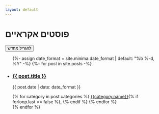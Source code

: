 ```yaml
---
layout: default
---
```

<h1>פוסטים אקראיים</h1>
<script src="/assets/js/underscore-min.js"></script>
<script src="//cdnjs.cloudflare.com/ajax/libs/list.js/1.5.0/list.min.js"></script>
<script src="https://ajax.googleapis.com/ajax/libs/jquery/3.4.1/jquery.min.js"></script>


<button id="reroll">להגריל מחדש</button>
<div id="post-list">
  <ul class="list" id="post-list">
  {%- assign date_format = site.minima.date_format | default: "%b %-d, %Y" -%}
  {%- for post in site.posts -%}
    <li>
    <a class="post-link" href="{{ post.url | relative_url }}">
    <h3 class="name">{{ post.title }}</h3>
    </a>
       <p class="date post-meta timestamp" data-timestamp="{{post.date | date_to_xmlschema}}">{{ post.date | date: date_format }}</p>
       <span>
       {% for category in post.categories %}
       <a href="{{site.baseurl}}{{category.url}}">{{category.name}}</a>{% if forloop.last == false %}, {% endif %}
       {% endfor %}
       </span>
       <div hidden class="category">{% for category in post.categories %}{{category.name}}{% if forloop.last == false %}, {% endif %}{% endfor %}</div>
    </li>
  {% endfor %}
  </ul>
</div>

<script type="text/javascript">
$(document).ready(function(){
var options = {
  valueNames: [ 'name', 'date', { name: 'timestamp', attr: 'data-timestamp' }, 'category']
};
var postList = new List('post-list', options);
var choose_random = function(n){
  elements = _.sample(postList.items, n)
  postList.filter(function(item) {
    for (var i = 0; i < n; i++){
      if (elements[i].values().name == item.values().name){
        return true;
      }
    }
    return false;
  });
}

choose_random(5);

$('#reroll').click(function() {
  choose_random(5);
});

});
</script>
